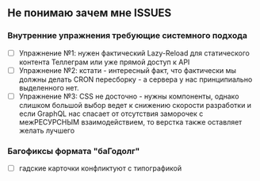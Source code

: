 ## Не понимаю зачем мне ISSUES

### Внутренние упражнения требующие системного подхода

* [ ] Упражнение №1: нужен фактический Lazy-Reload для статического контента Теллеграм или уже прямой доступ к API
* [ ] Упражнение №2: кстати - интересный факт, что фактически мы должны делать CRON пересборку - а сервера у нас принципиально выделенного нет.
* [ ] Упражнение №3: CSS не досточно - нужны компоненты, однако слишком большой выбор ведет к снижению скорости разработки и если GraphQL нас спасает от отсутствия заморочек с межРЕСУРСНЫМ взаимодействием, то верстка также оставляет желать лучшего

### Багофиксы формата "баГодолг"

* [ ] гадские карточки конфликтуют с типографикой

